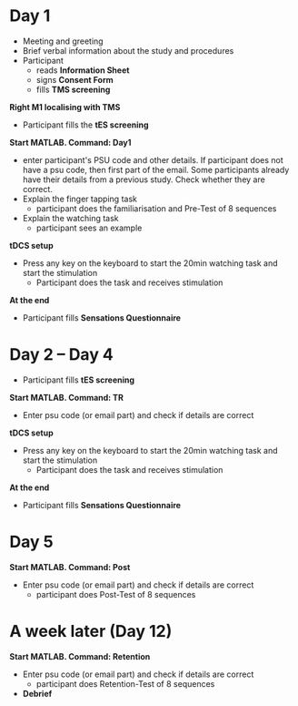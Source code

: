 # Day 1

- Meeting and greeting
- Brief verbal information about the study and procedures
- Participant
  - reads **Information Sheet**
  - signs **Consent Form**
  - fills **TMS screening**

**Right M1 localising with TMS**
- Participant fills the **tES screening**

**Start MATLAB. Command: Day1**

- enter participant&#39;s PSU code and other details. If participant does not have a psu code, then first part of the email. Some participants already have their details from a previous study. Check whether they are correct.
- Explain the finger tapping task
  - participant does the familiarisation and Pre-Test of 8 sequences
- Explain the watching task
  - participant sees an example

**tDCS setup**

- Press any key on the keyboard to start the 20min watching task and start the stimulation
  - Participant does the task and receives stimulation

**At the end**

- Participant fills **Sensations Questionnaire**

# Day 2 – Day 4

- Participant fills **tES screening**

**Start MATLAB. Command: TR**

- Enter psu code (or email part) and check if details are correct

**tDCS setup**

- Press any key on the keyboard to start the 20min watching task and start the stimulation
  - Participant does the task and receives stimulation

**At the end**

- Participant fills **Sensations Questionnaire**

# Day 5

**Start MATLAB. Command: Post**

- Enter psu code (or email part) and check if details are correct
  - participant does Post-Test of 8 sequences

# A week later (Day 12)

**Start MATLAB. Command: Retention**

- Enter psu code (or email part) and check if details are correct
  - participant does Retention-Test of 8 sequences
- **Debrief**
